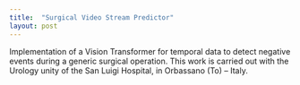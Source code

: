 ```yaml
---
title:  "Surgical Video Stream Predictor"
layout: post
---
```

Implementation of a Vision Transformer for temporal data to detect negative events during a generic surgical operation. This work is carried out with the Urology unity of the San Luigi Hospital, in Orbassano (To) – Italy.
